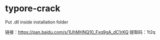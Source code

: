 # typore-crack

Put .dll inside installation folder

链接：https://pan.baidu.com/s/1UhMHNQ10_Fxq9gA_dC1rKQ 
提取码：1t2q
